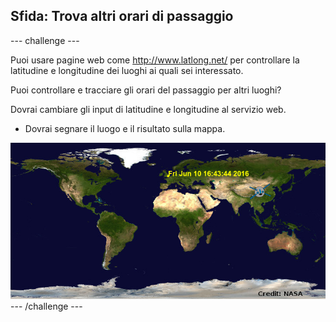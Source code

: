 ## Sfida: Trova altri orari di passaggio

--- challenge ---

Puoi usare pagine web come <a href="http://www.latlong.net/" target="_blank">http://www.latlong.net/</a> per controllare la latitudine e longitudine dei luoghi ai quali sei interessato.

Puoi controllare e tracciare gli orari del passaggio per altri luoghi?

Dovrai cambiare gli input di latitudine e longitudine al servizio web.
+ Dovrai segnare il luogo e il risultato sulla mappa.

![screenshot](images/iss-final.png)
--- /challenge ---
